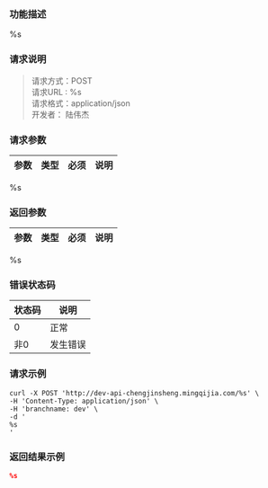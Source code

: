 ### 功能描述
%s

### 请求说明
> 请求方式：POST<br>
请求URL : %s <br>
请求格式：application/json <br>
开发者： 陆伟杰

### 请求参数
| 参数 | 类型 | 必须 | 说明 |
| ---- | ---- | ---- | ---- |
%s

### 返回参数
| 参数 | 类型 | 必须 | 说明 |
| ---- | ---- | ---- | ---- |
%s

### 错误状态码
| 状态码 | 说明 |
| ----- | ---- |
| 0     | 正常 |
| 非0   | 发生错误 |

### 请求示例
```shell
curl -X POST 'http://dev-api-chengjinsheng.mingqijia.com/%s' \
-H 'Content-Type: application/json' \
-H 'branchname: dev' \
-d '
%s
'
```

### 返回结果示例
```json
%s
```
